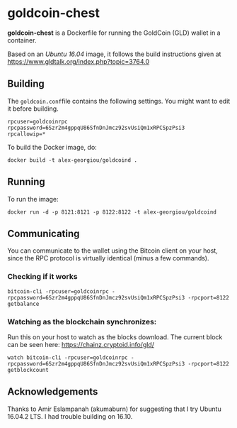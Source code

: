 # goldcoin-chest

**goldcoin-chest** is a Dockerfile for running the GoldCoin (GLD) wallet in a container.

Based on an *Ubuntu 16.04* image, it follows the build instructions given at https://www.gldtalk.org/index.php?topic=3764.0

## Building

The `goldcoin.conf`file contains the following settings. You might want to edit it before building.

    rpcuser=goldcoinrpc
    rpcpassword=6Szr2m4gppqU86SfnDnJmcz92svUsiQm1xRPCSpzPsi3
    rpcallowip=*

To build the Docker image, do:

    docker build -t alex-georgiou/goldcoind .


## Running

To run the image:

    docker run -d -p 8121:8121 -p 8122:8122 -t alex-georgiou/goldcoind


## Communicating

You can communicate to the wallet using the Bitcoin client on your host, since the RPC protocol is virtually identical (minus a few commands).

### Checking if it works

    bitcoin-cli -rpcuser=goldcoinrpc -rpcpassword=6Szr2m4gppqU86SfnDnJmcz92svUsiQm1xRPCSpzPsi3 -rpcport=8122 getbalance

### Watching as the blockchain synchronizes:

Run this on your host to watch as the blocks download. The current block can be seen here: https://chainz.cryptoid.info/gld/

    watch bitcoin-cli -rpcuser=goldcoinrpc -rpcpassword=6Szr2m4gppqU86SfnDnJmcz92svUsiQm1xRPCSpzPsi3 -rpcport=8122 getblockcount


## Acknowledgements

Thanks to Amir Eslampanah (akumaburn) for suggesting that I try Ubuntu 16.04.2 LTS. I had trouble building on 16.10.
